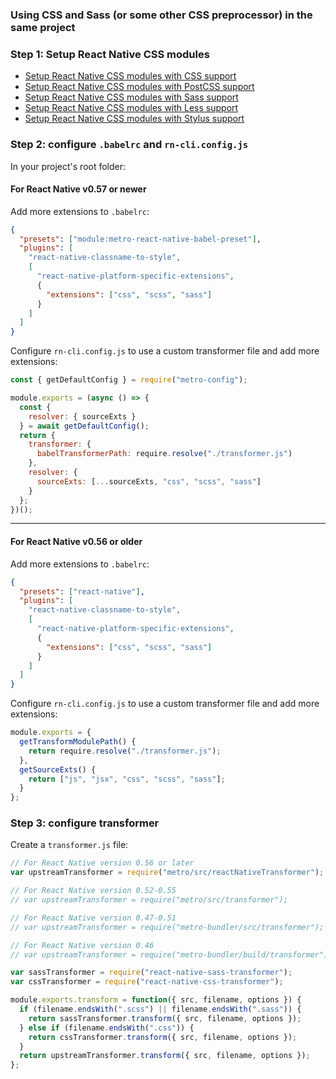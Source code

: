### Using CSS and Sass (or some other CSS preprocessor) in the same project

### Step 1: Setup React Native CSS modules

- [Setup React Native CSS modules with CSS support](setup-css.md)
- [Setup React Native CSS modules with PostCSS support](setup-postcss.md)
- [Setup React Native CSS modules with Sass support](setup-sass.md)
- [Setup React Native CSS modules with Less support](setup-less.md)
- [Setup React Native CSS modules with Stylus support](setup-stylus.md)

### Step 2: configure `.babelrc` and `rn-cli.config.js`

In your project's root folder:

#### For React Native v0.57 or newer

Add more extensions to `.babelrc`:

```json
{
  "presets": ["module:metro-react-native-babel-preset"],
  "plugins": [
    "react-native-classname-to-style",
    [
      "react-native-platform-specific-extensions",
      {
        "extensions": ["css", "scss", "sass"]
      }
    ]
  ]
}
```

Configure `rn-cli.config.js` to use a custom transformer file and add more extensions:

```js
const { getDefaultConfig } = require("metro-config");

module.exports = (async () => {
  const {
    resolver: { sourceExts }
  } = await getDefaultConfig();
  return {
    transformer: {
      babelTransformerPath: require.resolve("./transformer.js")
    },
    resolver: {
      sourceExts: [...sourceExts, "css", "scss", "sass"]
    }
  };
})();
```

---

#### For React Native v0.56 or older

Add more extensions to `.babelrc`:

```json
{
  "presets": ["react-native"],
  "plugins": [
    "react-native-classname-to-style",
    [
      "react-native-platform-specific-extensions",
      {
        "extensions": ["css", "scss", "sass"]
      }
    ]
  ]
}
```

Configure `rn-cli.config.js` to use a custom transformer file and add more extensions:

```js
module.exports = {
  getTransformModulePath() {
    return require.resolve("./transformer.js");
  },
  getSourceExts() {
    return ["js", "jsx", "css", "scss", "sass"];
  }
};
```

### Step 3: configure transformer

Create a `transformer.js` file:

```js
// For React Native version 0.56 or later
var upstreamTransformer = require("metro/src/reactNativeTransformer");

// For React Native version 0.52-0.55
// var upstreamTransformer = require("metro/src/transformer");

// For React Native version 0.47-0.51
// var upstreamTransformer = require("metro-bundler/src/transformer");

// For React Native version 0.46
// var upstreamTransformer = require("metro-bundler/build/transformer");

var sassTransformer = require("react-native-sass-transformer");
var cssTransformer = require("react-native-css-transformer");

module.exports.transform = function({ src, filename, options }) {
  if (filename.endsWith(".scss") || filename.endsWith(".sass")) {
    return sassTransformer.transform({ src, filename, options });
  } else if (filename.endsWith(".css")) {
    return cssTransformer.transform({ src, filename, options });
  }
  return upstreamTransformer.transform({ src, filename, options });
};
```
